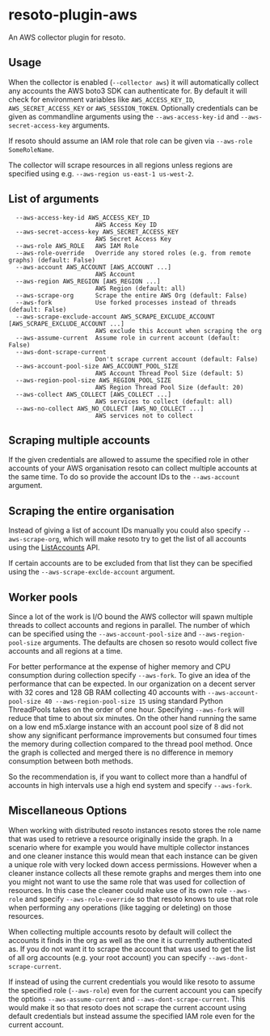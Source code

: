 # resoto-plugin-aws
An AWS collector plugin for resoto.

## Usage
When the collector is enabled (`--collector aws`) it will automatically collect any accounts the AWS boto3 SDK can authenticate for.
By default it will check for environment variables like `AWS_ACCESS_KEY_ID`, `AWS_SECRET_ACCESS_KEY` or `AWS_SESSION_TOKEN`.
Optionally credentials can be given as commandline arguments using the `--aws-access-key-id` and `--aws-secret-access-key` arguments.

If resoto should assume an IAM role that role can be given via `--aws-role SomeRoleName`.

The collector will scrape resources in all regions unless regions are specified using e.g. `--aws-region us-east-1 us-west-2`.

## List of arguments
```
  --aws-access-key-id AWS_ACCESS_KEY_ID
                        AWS Access Key ID
  --aws-secret-access-key AWS_SECRET_ACCESS_KEY
                        AWS Secret Access Key
  --aws-role AWS_ROLE   AWS IAM Role
  --aws-role-override   Override any stored roles (e.g. from remote graphs) (default: False)
  --aws-account AWS_ACCOUNT [AWS_ACCOUNT ...]
                        AWS Account
  --aws-region AWS_REGION [AWS_REGION ...]
                        AWS Region (default: all)
  --aws-scrape-org      Scrape the entire AWS Org (default: False)
  --aws-fork            Use forked processes instead of threads (default: False)
  --aws-scrape-exclude-account AWS_SCRAPE_EXCLUDE_ACCOUNT [AWS_SCRAPE_EXCLUDE_ACCOUNT ...]
                        AWS exclude this Account when scraping the org
  --aws-assume-current  Assume role in current account (default: False)
  --aws-dont-scrape-current
                        Don't scrape current account (default: False)
  --aws-account-pool-size AWS_ACCOUNT_POOL_SIZE
                        AWS Account Thread Pool Size (default: 5)
  --aws-region-pool-size AWS_REGION_POOL_SIZE
                        AWS Region Thread Pool Size (default: 20)
  --aws-collect AWS_COLLECT [AWS_COLLECT ...]
                        AWS services to collect (default: all)
  --aws-no-collect AWS_NO_COLLECT [AWS_NO_COLLECT ...]
                        AWS services not to collect
```

## Scraping multiple accounts
If the given credentials are allowed to assume the specified role in other accounts of your AWS organisation resoto
can collect multiple accounts at the same time. To do so provide the account IDs to the `--aws-account` argument.

## Scraping the entire organisation
Instead of giving a list of account IDs manually you could also specify `--aws-scrape-org`, which will make resoto
try to get the list of all accounts using the [ListAccounts](https://docs.aws.amazon.com/organizations/latest/APIReference/API_ListAccounts.html) API.

If certain accounts are to be excluded from that list they can be specified using the `--aws-scrape-exclde-account` argument.

## Worker pools
Since a lot of the work is I/O bound the AWS collector will spawn multiple threads to collect accounts and regions in parallel.
The number of which can be specified using the `--aws-account-pool-size` and `--aws-region-pool-size` arguments.
The defaults are chosen so resoto would collect five accounts and all regions at a time.

For better performance at the expense of higher memory and CPU consumption during collection specify `--aws-fork`. To give an idea of the performance that can be expected. In our organization on a decent server with 32 cores and 128 GB RAM collecting 40 accounts with `--aws-account-pool-size 40 --aws-region-pool-size 15` using standard Python ThreadPools takes on the order of one hour. Specifying `--aws-fork` will reduce that time to about six minutes. On the other hand running the same on a low end m5.xlarge instance with an account pool size of 8 did not show any significant performance improvements but consumed four times the memory during collection compared to the thread pool method. Once the graph is collected and merged there is no difference in memory consumption between both methods.

So the recommendation is, if you want to collect more than a handful of accounts in high intervals use a high end system and specify `--aws-fork`.

## Miscellaneous Options
When working with distributed resoto instances resoto stores the role name that was used to retrieve a resource originally inside the graph.
In a scenario where for example you would have multiple collector instances and one cleaner instance this would mean that each instance can be given a unique role with very locked down access permissions. However when a cleaner instance collects all these remote graphs and merges them into one you might not want to use the same role that was used for collection of resources. In this case the cleaner could make use of its own role `--aws-role` and specify `--aws-role-override` so that resoto knows to use that role when performing any operations (like tagging or deleting) on those resources.

When collecting multiple accounts resoto by default will collect the accounts it finds in the org as well as the one it is currently authenticated as.
If you do not want it to scrape the account that was used to get the list of all org accounts (e.g. your root account) you can specify `--aws-dont-scrape-current`.

If instead of using the current credentials you would like resoto to assume the specified role (`--aws-role`) even for the current account you can specify the options
`--aws-assume-current` and `--aws-dont-scrape-current`. This would make it so that resoto does not scrape the current account using default credentials but instead assume the specified IAM role even for the current account.
